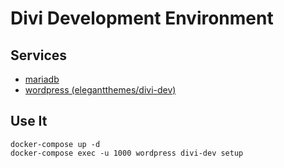 # Divi Development Environment

## Services
* [mariadb](https://hub.docker.com/_/mariadb)
* [wordpress (elegantthemes/divi-dev)](https://github.com/elegantthemes/docker/services/divi-dev)

## Use It
```
docker-compose up -d
docker-compose exec -u 1000 wordpress divi-dev setup
```
